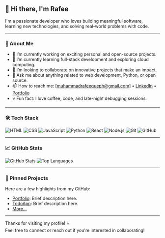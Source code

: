 ## 👋 Hi there, I'm Rafee

I'm a passionate developer who loves building meaningful software, learning new technologies, and solving real-world problems with code.

---

### 🚀 About Me

- 🔭 I’m currently working on exciting personal and open-source projects.
- 🌱 I’m currently learning full-stack development and exploring cloud computing.
- 👯 I’m looking to collaborate on innovative projects that make an impact.
- 💬 Ask me about anything related to web development, Python, or open source.
- 📫 How to reach me: [muhammadrafeequeph@gmail.com] • [LinkedIn](https://www.linkedin.com/in/muhammad-rafeeque-p-h-664b27224) • [Portfolio](https://rafeeque.vercel.app)
- ⚡ Fun fact: I love coffee, code, and late-night debugging sessions.

---

### 🛠️ Tech Stack

![HTML](https://img.shields.io/badge/-HTML5-E34F26?style=flat&logo=html5&logoColor=white)
![CSS](https://img.shields.io/badge/-CSS3-1572B6?style=flat&logo=css3)
![JavaScript](https://img.shields.io/badge/-JavaScript-F7DF1E?style=flat&logo=javascript&logoColor=black)
![Python](https://img.shields.io/badge/-Python-3776AB?style=flat&logo=python)
![React](https://img.shields.io/badge/-React-61DAFB?style=flat&logo=react&logoColor=black)
![Node.js](https://img.shields.io/badge/-Node.js-339933?style=flat&logo=node.js&logoColor=white)
![Git](https://img.shields.io/badge/-Git-F05032?style=flat&logo=git&logoColor=white)
![GitHub](https://img.shields.io/badge/-GitHub-181717?style=flat&logo=github)

---

### 📈 GitHub Stats

![GitHub Stats](https://github-readme-stats.vercel.app/api?username=mrafee71&show_icons=true&theme=tokyonight&hide=issues)
![Top Languages](https://github-readme-stats.vercel.app/api/top-langs/?username=mrafee71&layout=compact&theme=tokyonight)

---

### 📌 Pinned Projects

Here are a few highlights from my GitHub:

- [Portfolio](https://github.com/mrafee71/Rafeeque): Brief description here.
- [TodoApp](https://github.com/mrafee71/Taskylo): Brief description here.
- [More...](https://github.com/mrafee71?tab=repositories)

---

Thanks for visiting my profile! ⭐️  
Feel free to connect or reach out if you're interested in collaborating!

